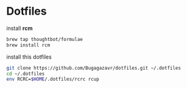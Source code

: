 Dotfiles
========

install **rcm**

```sh
brew tap thoughtbot/formulae
brew install rcm
```

install this dotfiles

```sh
git clone https://github.com/Bugagazavr/dotfiles.git ~/.dotfiles
cd ~/.dotfiles
env RCRC=$HOME/.dotfiles/rcrc rcup
```
